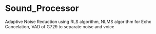 # Sound_Processor
Adaptive Noise Reduction using RLS algorithm, NLMS algorithm for Echo Cancelation, VAD of G729 to separate noise and voice
